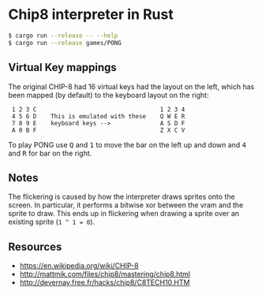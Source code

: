 # Chip8 interpreter in Rust

```bash
$ cargo run --release -- --help
$ cargo run --release games/PONG
```
## Virtual Key mappings

The original CHIP-8 had 16 virtual keys had the layout on the left, which has
been mapped (by default) to the keyboard layout on the right:

```
 1 2 3 C                                   1 2 3 4
 4 5 6 D    This is emulated with these    Q W E R
 7 8 9 E    keyboard keys -->              A S D F
 A 0 B F                                   Z X C V
```

To play PONG use <kbd>Q</kbd> and <kbd>1</kbd> to move the bar on the left up
and down and <kbd>4</kbd> and <kbd>R</kbd> for bar on the right.

## Notes

The flickering is caused by how the interpreter draws sprites onto the screen.
In particular, it performs a bitwise xor between the vram and the sprite to
draw. This ends up in flickering when drawing a sprite over an existing sprite
(`1 ^ 1 = 0`).

## Resources

- https://en.wikipedia.org/wiki/CHIP-8
- http://mattmik.com/files/chip8/mastering/chip8.html
- http://devernay.free.fr/hacks/chip8/C8TECH10.HTM
